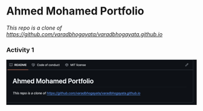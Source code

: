 
# Ahmed Mohamed Portfolio

*This repo is a clone of https://github.com/varadbhogayata/varadbhogayata.github.io*


### Activity 1
![Activity 1 Screenshot](screenshots/activity_1.png)
